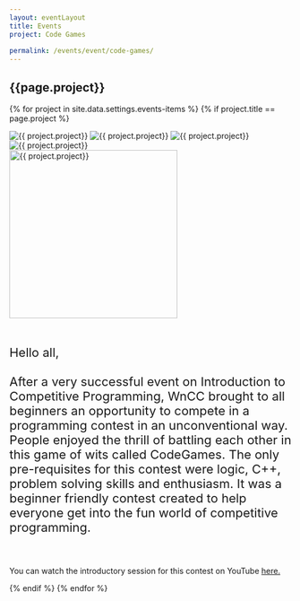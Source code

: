 ```yaml
---
layout: eventLayout
title: Events
project: Code Games
    
permalink: /events/event/code-games/
---
```


<h2 class="display1 m-3 p-3 text-center project-title">{{page.project}}</h2>

{% for project in site.data.settings.events-items %}
{% if project.title == page.project %}
<div class ="img-event d-block"> 
    <img src="{{ site.baseurl }}/{{ project.image }}" alt="{{ project.project}}" class="img-1">
    <img src="{{ site.baseurl }}/{{ project.image }}" alt="{{ project.project}}" class="img-2">
    <img src="{{ site.baseurl }}/{{ project.image }}" alt="{{ project.project}}" class="img-3">
    <img src="{{ site.baseurl }}/{{ project.image }}" alt="{{ project.project}}" class="img-4">
</div>
<div class = "mobile-img-soc">
  <img src="{{ site.baseurl }}/{{ project.image }}"  width = "300" height="300" alt="{{ project.project}}" class="border rounded">
  </div>

<div>
    <p class="display3 project-desc" style = "font-size:22px;" >
        <br>
        Hello all,
<br><br>
After a very successful event on Introduction to Competitive Programming, WnCC brought to all beginners an opportunity to compete in a programming contest in an unconventional way. People enjoyed the thrill of battling each other in this game of wits called CodeGames. The only pre-requisites for this contest were logic, C++, problem solving skills and enthusiasm. It was a beginner friendly contest created to help everyone get into the fun world of competitive programming.

<br><br>
You can watch the introductory session for this contest on YouTube
     <a href="https://youtu.be/HwpUQLKPAhg">here.</a>
     </p>
</div>
{% endif %}
{% endfor %}
